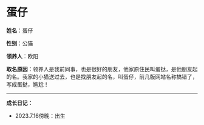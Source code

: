 # 蛋仔

**姓名**：蛋仔

**性别**：公猫

**领养人**：欧阳

**取名原因**：领养人是我前同事，也是很好的朋友，他家原住民叫蛋挞，是他朋友起的名。我家的小猫送过去，也是找朋友起的名，叫蛋仔，前几版网站名称搞错了，写成蛋挞，尴尬！

------

**成长日记：**

- 2023.7.16傍晚：出生

  

